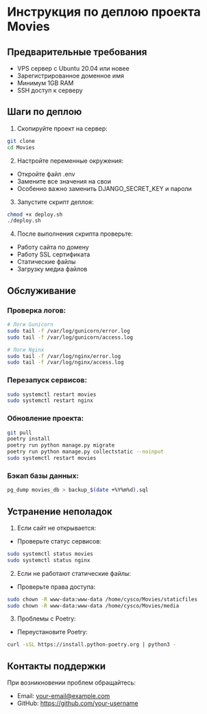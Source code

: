 # Инструкция по деплою проекта Movies

## Предварительные требования
- VPS сервер с Ubuntu 20.04 или новее
- Зарегистрированное доменное имя
- Минимум 1GB RAM
- SSH доступ к серверу

## Шаги по деплою

1. Скопируйте проект на сервер:
```bash
git clone 
cd Movies
```

2. Настройте переменные окружения:
- Откройте файл .env
- Замените все значения на свои
- Особенно важно заменить DJANGO_SECRET_KEY и пароли

3. Запустите скрипт деплоя:
```bash
chmod +x deploy.sh
./deploy.sh
```

4. После выполнения скрипта проверьте:
- Работу сайта по домену
- Работу SSL сертификата
- Статические файлы
- Загрузку медиа файлов

## Обслуживание

### Проверка логов:
```bash
# Логи Gunicorn
sudo tail -f /var/log/gunicorn/error.log
sudo tail -f /var/log/gunicorn/access.log

# Логи Nginx
sudo tail -f /var/log/nginx/error.log
sudo tail -f /var/log/nginx/access.log
```

### Перезапуск сервисов:
```bash
sudo systemctl restart movies
sudo systemctl restart nginx
```

### Обновление проекта:
```bash
git pull
poetry install
poetry run python manage.py migrate
poetry run python manage.py collectstatic --noinput
sudo systemctl restart movies
```

### Бэкап базы данных:
```bash
pg_dump movies_db > backup_$(date +%Y%m%d).sql
```

## Устранение неполадок

1. Если сайт не открывается:
- Проверьте статус сервисов:
```bash
sudo systemctl status movies
sudo systemctl status nginx
```

2. Если не работают статические файлы:
- Проверьте права доступа:
```bash
sudo chown -R www-data:www-data /home/cysco/Movies/staticfiles
sudo chown -R www-data:www-data /home/cysco/Movies/media
```

3. Проблемы с Poetry:
- Переустановите Poetry:
```bash
curl -sSL https://install.python-poetry.org | python3 -
```

## Контакты поддержки
При возникновении проблем обращайтесь:
- Email: your-email@example.com
- GitHub: https://github.com/your-username
